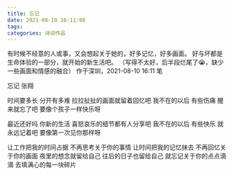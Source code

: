 ```yaml
---
title: 忘记
date: 2021-08-10 16:11:00
tags:
categories: 诗词作品
---
```


有时候不经意的人或事，又会想起关于她的，好多记忆，好多画面。
好与坏都是生命体验的一部分，就开始的新生活吧。
（写得不太好，后半段烂尾了😭，缺少一些画面和情感的融合）
作于深圳，2021-08-10 16:11 笔

<!-- more -->

<p class="poem">
忘记
张翔

时间要多长
分开有多难
拉拉扯扯的画面就留着回忆吧
我不在的以后
有些伤痛  醒来就忘了吧
要像个孩子一样快乐呀

最近还好吗
你新的生活
喜怒哀乐的细节都有人分享吧
我不在的以后
有些快乐  就永远记着吧
要像第一次见你那样呀

让工作把我的时间占据
不再思考关于你的事情
让时间把我的记忆抹去
不再回忆关于你的画面
夜里的想念就留给自己
往后的日子也留给自己
就忘记关于你的点点滴滴
去填满心的每一块碎片

</p>
